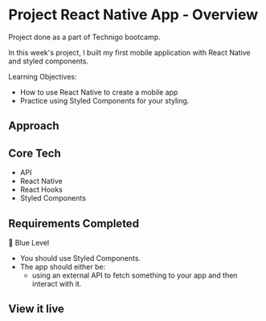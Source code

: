 # Project React Native App - Overview
Project done as a part of Technigo bootcamp.

In this week's project, I built my first mobile application with React Native and styled components.


Learning Objectives:
- How to use React Native to create a mobile app
- Practice using Styled Components for your styling.

## Approach


## Core Tech
- API
- React Native
- React Hooks
- Styled Components


## Requirements Completed
🔵  Blue Level
- You should use Styled Components.
- The app should either be:
    <!-- - using one of the sensors of your mobile phone such as the camera, accelerometer or voice assistance etc. -->
    - using an external API to fetch something to your app and then interact with it.
    <!-- - a multiscreen app by using React Navigation. -->
    <!-- - a useful app such as a calculator, a stopwatch or a compass. -->

<!-- 🔴  Red Level (Intermediary Goals) -->
<!-- - Implement some animations → either have a look at panResponders or take a look at how to implement animations with the help of [Lottie](https://lottiefiles.com/) -->

<!-- ⚫  Black Level (Advanced Goals)
- Multiple screens → add some kind of navigation in your app, either with bottom tabs or navigation backwards and forwards between screens. -->

## View it live
<!-- link goes here -->